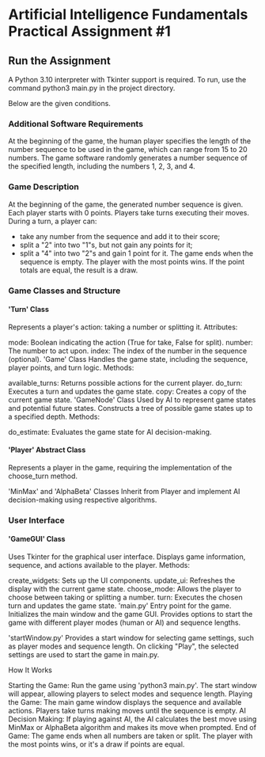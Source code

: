 # Artificial Intelligence Fundamentals Practical Assignment #1
## Run the Assignment
A Python 3.10 interpreter with Tkinter support is required.
To run, use the command python3 main.py in the project directory.

Below are the given conditions.
### Additional Software Requirements
At the beginning of the game, the human player specifies the length of the number sequence to be used in the game, which can range from 15 to 20 numbers. The game software randomly generates a number sequence of the specified length, including the numbers 1, 2, 3, and 4.

### Game Description
At the beginning of the game, the generated number sequence is given. Each player starts with 0 points. Players take turns executing their moves. During a turn, a player can:
* take any number from the sequence and add it to their score;
* split a "2" into two "1"s, but not gain any points for it;
* split a "4" into two "2"s and gain 1 point for it.
The game ends when the sequence is empty. The player with the most points wins. If the point totals are equal, the result is a draw.

### Game Classes and Structure

#### 'Turn' Class
Represents a player's action: taking a number or splitting it.
Attributes:

mode: Boolean indicating the action (True for take, False for split).
number: The number to act upon.
index: The index of the number in the sequence (optional).
'Game' Class
Handles the game state, including the sequence, player points, and turn logic.
Methods:

available_turns: Returns possible actions for the current player.
do_turn: Executes a turn and updates the game state.
copy: Creates a copy of the current game state.
'GameNode' Class
Used by AI to represent game states and potential future states.
Constructs a tree of possible game states up to a specified depth.
Methods:

do_estimate: Evaluates the game state for AI decision-making.
#### 'Player' Abstract Class
Represents a player in the game, requiring the implementation of the choose_turn method.

'MinMax' and 'AlphaBeta' Classes
Inherit from Player and implement AI decision-making using respective algorithms.

### User Interface

#### 'GameGUI' Class
Uses Tkinter for the graphical user interface.
Displays game information, sequence, and actions available to the player.
Methods:

create_widgets: Sets up the UI components.
update_ui: Refreshes the display with the current game state.
choose_mode: Allows the player to choose between taking or splitting a number.
turn: Executes the chosen turn and updates the game state.
'main.py'
Entry point for the game.
Initializes the main window and the game GUI.
Provides options to start the game with different player modes (human or AI) and sequence lengths.

'startWindow.py'
Provides a start window for selecting game settings, such as player modes and sequence length.
On clicking "Play", the selected settings are used to start the game in main.py.

How It Works

Starting the Game: Run the game using 'python3 main.py'. The start window will appear, allowing players to select modes and sequence length.
Playing the Game: The main game window displays the sequence and available actions. Players take turns making moves until the sequence is empty.
AI Decision Making: If playing against AI, the AI calculates the best move using MinMax or AlphaBeta algorithm and makes its move when prompted.
End of Game: The game ends when all numbers are taken or split. The player with the most points wins, or it's a draw if points are equal.

